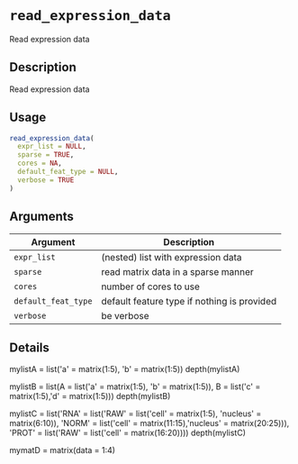 # `read_expression_data`

Read expression data


## Description

Read expression data


## Usage

```r
read_expression_data(
  expr_list = NULL,
  sparse = TRUE,
  cores = NA,
  default_feat_type = NULL,
  verbose = TRUE
)
```


## Arguments

Argument      |Description
------------- |----------------
`expr_list`     |     (nested) list with expression data
`sparse`     |     read matrix data in a sparse manner
`cores`     |     number of cores to use
`default_feat_type`     |     default feature type if nothing is provided
`verbose`     |     be verbose


## Details

mylistA = list('a' = matrix(1:5), 'b' = matrix(1:5))
 depth(mylistA)
 
 mylistB = list(A = list('a' = matrix(1:5), 'b' = matrix(1:5)),
 B = list('c' = matrix(1:5),'d' = matrix(1:5)))
 depth(mylistB)
 
 mylistC = list('RNA' = list('RAW' = list('cell' = matrix(1:5), 'nucleus' = matrix(6:10)),
 'NORM' = list('cell' = matrix(11:15),'nucleus' = matrix(20:25))),
 'PROT' = list('RAW' = list('cell' = matrix(16:20))))
 depth(mylistC)
 
 mymatD = matrix(data = 1:4)


